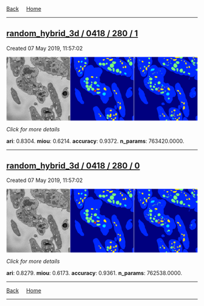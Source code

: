 
[Back](..)&nbsp;&nbsp;&nbsp;&nbsp;&nbsp;[Home](https://leapmanlab.github.io/snapshots)

---

<div class="summary"><a href="1"><h2>random_hybrid_3d / 0418 / 280 / 1</h2></a><p>Created 07 May 2019, 11:57:02
</p><a href="1"><img src="1/media/summary.png" align="center"></a><p>
<i>Click for more details</i>
</p></div>

**ari**: 0.8304. **miou**: 0.6214. **accuracy**: 0.9372. **n_params**: 763420.0000. 

---

<div class="summary"><a href="0"><h2>random_hybrid_3d / 0418 / 280 / 0</h2></a><p>Created 07 May 2019, 11:57:02
</p><a href="0"><img src="0/media/summary.png" align="center"></a><p>
<i>Click for more details</i>
</p></div>

**ari**: 0.8279. **miou**: 0.6173. **accuracy**: 0.9361. **n_params**: 762538.0000. 

---

[Back](..)&nbsp;&nbsp;&nbsp;&nbsp;&nbsp;[Home](https://leapmanlab.github.io/snapshots)

---